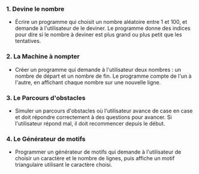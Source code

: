 ### 1. Devine le nombre

- Écrire un programme qui choisit un nombre aléatoire entre 1 et 100, et demande à l'utilisateur de le deviner. Le programme donne des indices pour dire si le nombre à deviner est plus grand ou plus petit que les tentatives.

### 2. La Machine à nompter

- Créer un programme qui demande à l'utilisateur deux nombres : un nombre de départ et un nombre de fin. Le programme compte de l'un à l'autre, en affichant chaque nombre sur une nouvelle ligne.

### 3. Le Parcours d'obstacles

- Simuler un parcours d'obstacles où l'utilisateur avance de case en case et doit répondre correctement à des questions pour avancer. Si l'utilisateur répond mal, il doit recommencer depuis le début.

### 4. Le Générateur de motifs

- Programmer un générateur de motifs qui demande à l'utilisateur de choisir un caractère et le nombre de lignes, puis affiche un motif triangulaire utilisant le caractère choisi.
